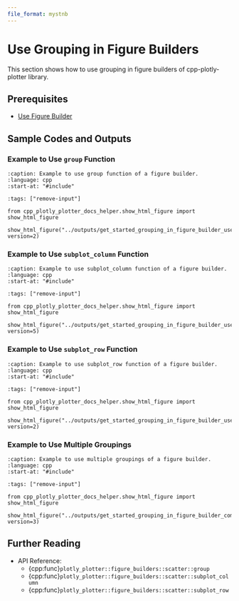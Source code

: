 ```yaml
---
file_format: mystnb
---
```


# Use Grouping in Figure Builders

This section shows how to use grouping in figure builders of cpp-plotly-plotter library.

## Prerequisites

- [Use Figure Builder](use_figure_builder.md)

## Sample Codes and Outputs

### Example to Use `group` Function

```{literalinclude} /../../../examples/get_started/grouping_in_figure_builder/use_group.cpp
:caption: Example to use group function of a figure builder.
:language: cpp
:start-at: "#include"
```

```{code-cell}
:tags: ["remove-input"]

from cpp_plotly_plotter_docs_helper.show_html_figure import show_html_figure

show_html_figure("../outputs/get_started_grouping_in_figure_builder_use_group.html", version=2)
```

### Example to Use `subplot_column` Function

```{literalinclude} /../../../examples/get_started/grouping_in_figure_builder/use_subplot_column.cpp
:caption: Example to use subplot_column function of a figure builder.
:language: cpp
:start-at: "#include"
```

```{code-cell}
:tags: ["remove-input"]

from cpp_plotly_plotter_docs_helper.show_html_figure import show_html_figure

show_html_figure("../outputs/get_started_grouping_in_figure_builder_use_subplot_column.html", version=5)
```

### Example to Use `subplot_row` Function

```{literalinclude} /../../../examples/get_started/grouping_in_figure_builder/use_subplot_row.cpp
:caption: Example to use subplot_row function of a figure builder.
:language: cpp
:start-at: "#include"
```

```{code-cell}
:tags: ["remove-input"]

from cpp_plotly_plotter_docs_helper.show_html_figure import show_html_figure

show_html_figure("../outputs/get_started_grouping_in_figure_builder_use_subplot_row.html", version=2)
```

### Example to Use Multiple Groupings

```{literalinclude} /../../../examples/get_started/grouping_in_figure_builder/combine_groupings.cpp
:caption: Example to use multiple groupings of a figure builder.
:language: cpp
:start-at: "#include"
```

```{code-cell}
:tags: ["remove-input"]

from cpp_plotly_plotter_docs_helper.show_html_figure import show_html_figure

show_html_figure("../outputs/get_started_grouping_in_figure_builder_combine_groupings.html", version=3)
```

## Further Reading

- API Reference:
  - {cpp:func}`plotly_plotter::figure_builders::scatter::group`
  - {cpp:func}`plotly_plotter::figure_builders::scatter::subplot_column`
  - {cpp:func}`plotly_plotter::figure_builders::scatter::subplot_row`
